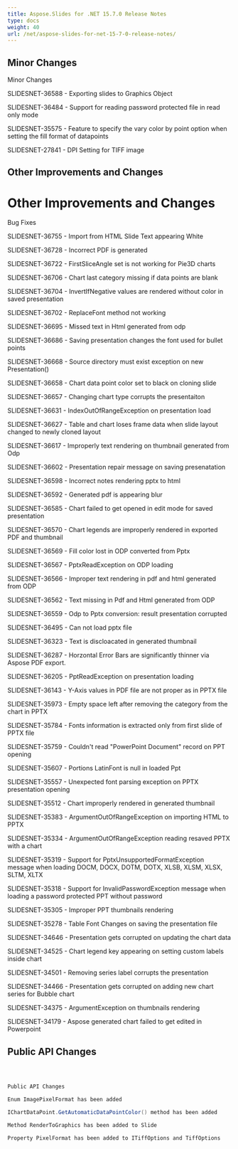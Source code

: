 ```yaml
---
title: Aspose.Slides for .NET 15.7.0 Release Notes
type: docs
weight: 40
url: /net/aspose-slides-for-net-15-7-0-release-notes/
---
```


## **Minor Changes**
Minor Changes

SLIDESNET-36588 - Exporting slides to Graphics Object

SLIDESNET-36484 - Support for reading password protected file in read only mode

SLIDESNET-35575 - Feature to specify the vary color by point option when setting the fill format of datapoints

SLIDESNET-27841 - DPI Setting for TIFF image
## **Other Improvements and Changes**
# **Other Improvements and Changes**
Bug Fixes

SLIDESNET-36755 - Import from HTML Slide Text appearing White

SLIDESNET-36728 - Incorrect PDF is generated

SLIDESNET-36722 - FirstSliceAngle set is not working for Pie3D charts

SLIDESNET-36706 - Chart last category missing if data points are blank

SLIDESNET-36704 - InvertIfNegative values are rendered without color in saved presentation

SLIDESNET-36702 - ReplaceFont method not working

SLIDESNET-36695 - Missed text in Html generated from odp

SLIDESNET-36686 - Saving presentation changes the font used for bullet points

SLIDESNET-36668 - Source directory must exist exception on new Presentation()

SLIDESNET-36658 - Chart data point color set to black on cloning slide

SLIDESNET-36657 - Changing chart type corrupts the presentaiton

SLIDESNET-36631 - IndexOutOfRangeException on presentation load

SLIDESNET-36627 - Table and chart loses frame data when slide layout changed to newly cloned layout

SLIDESNET-36617 - Improperly text rendering on thumbnail generated from Odp

SLIDESNET-36602 - Presentation repair message on saving presenatation

SLIDESNET-36598 - Incorrect notes rendering pptx to html

SLIDESNET-36592 - Generated pdf is appearing blur

SLIDESNET-36585 - Chart failed to get opened in edit mode for saved presentation

SLIDESNET-36570 - Chart legends are improperly rendered in exported PDF and thumbnail

SLIDESNET-36569 - Fill color lost in ODP converted from Pptx

SLIDESNET-36567 - PptxReadException on ODP loading

SLIDESNET-36566 - Improper text rendering in pdf and html generated from ODP

SLIDESNET-36562 - Text missing in Pdf and Html generated from ODP

SLIDESNET-36559 - Odp to Pptx conversion: result presentation corrupted

SLIDESNET-36495 - Can not load pptx file

SLIDESNET-36323 - Text is discloacated in generated thumbnail

SLIDESNET-36287 - Horzontal Error Bars are significantly thinner via Aspose PDF export.

SLIDESNET-36205 - PptReadException on presentation loading

SLIDESNET-36143 - Y-Axis values in PDF file are not proper as in PPTX file

SLIDESNET-35973 - Empty space left after removing the category from the chart in PPTX

SLIDESNET-35784 - Fonts information is extracted only from first slide of PPTX file

SLIDESNET-35759 - Couldn't read "PowerPoint Document" record on PPT opening

SLIDESNET-35607 - Portions LatinFont is null in loaded Ppt

SLIDESNET-35557 - Unexpected font parsing exception on PPTX presentation opening

SLIDESNET-35512 - Chart improperly rendered in generated thumbnail

SLIDESNET-35383 - ArgumentOutOfRangeException on importing HTML to PPTX

SLIDESNET-35334 - ArgumentOutOfRangeException reading resaved PPTX with a chart

SLIDESNET-35319 - Support for PptxUnsupportedFormatException message when loading DOCM, DOCX, DOTM, DOTX, XLSB, XLSM, XLSX, SLTM, XLTX

SLIDESNET-35318 - Support for InvalidPasswordException message when loading a password protected PPT without password

SLIDESNET-35305 - Improper PPT thumbnails rendering

SLIDESNET-35278 - Table Font Changes on saving the presentation file

SLIDESNET-34646 - Presentation gets corrupted on updating the chart data

SLIDESNET-34525 - Chart legend key appearing on setting custom labels inside chart

SLIDESNET-34501 - Removing series label corrupts the presentation

SLIDESNET-34466 - Presentation gets corrupted on adding new chart series for Bubble chart

SLIDESNET-34375 - ArgumentException on thumbnails rendering

SLIDESNET-34179 - Aspose generated chart failed to get edited in Powerpoint
## **Public API Changes**
``` csharp



Public API Changes

Enum ImagePixelFormat has been added

IChartDataPoint.GetAutomaticDataPointColor() method has been added

Method RenderToGraphics has been added to Slide

Property PixelFormat has been added to ITiffOptions and TiffOptions

``` 
